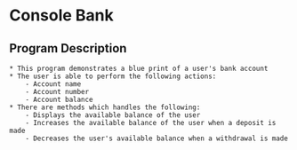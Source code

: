 # Console Bank
## Program Description
	* This program demonstrates a blue print of a user's bank account
	* The user is able to perform the following actions:
		- Account name
		- Account number
		- Account balance
	* There are methods which handles the following:
		- Displays the available balance of the user
		- Increases the available balance of the user when a deposit is made
		- Decreases the user's available balance when a withdrawal is made
